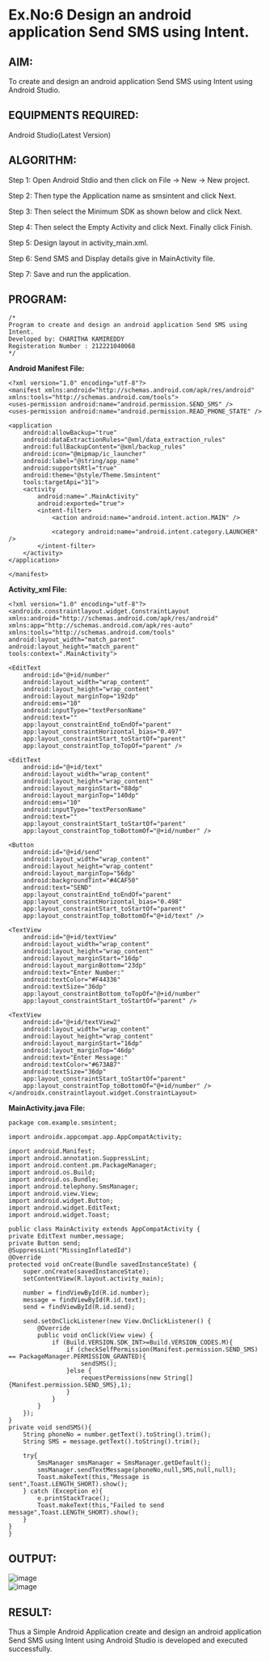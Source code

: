 
# Ex.No:6 Design an android application Send SMS using Intent.


## AIM:

To create and design an android application Send SMS using Intent using Android Studio.

## EQUIPMENTS REQUIRED:

Android Studio(Latest Version)

## ALGORITHM:

Step 1: Open Android Stdio and then click on File -> New -> New project.

Step 2: Then type the Application name as smsintent and click Next. 

Step 3: Then select the Minimum SDK as shown below and click Next.

Step 4: Then select the Empty Activity and click Next. Finally click Finish.

Step 5: Design layout in activity_main.xml.

Step 6: Send SMS and Display details give in MainActivity file.

Step 7: Save and run the application.

## PROGRAM:
```
/*
Program to create and design an android application Send SMS using Intent.
Developed by: CHARITHA KAMIREDDY
Registeration Number : 212221040068
*/
```
**Android Manifest File:**

    <?xml version="1.0" encoding="utf-8"?>
    <manifest xmlns:android="http://schemas.android.com/apk/res/android"
    xmlns:tools="http://schemas.android.com/tools">
    <uses-permission android:name="android.permission.SEND_SMS" />
    <uses-permission android:name="android.permission.READ_PHONE_STATE" />

    <application
        android:allowBackup="true"
        android:dataExtractionRules="@xml/data_extraction_rules"
        android:fullBackupContent="@xml/backup_rules"
        android:icon="@mipmap/ic_launcher"
        android:label="@string/app_name"
        android:supportsRtl="true"
        android:theme="@style/Theme.Smsintent"
        tools:targetApi="31">
        <activity
            android:name=".MainActivity"
            android:exported="true">
            <intent-filter>
                <action android:name="android.intent.action.MAIN" />

                <category android:name="android.intent.category.LAUNCHER" />
            </intent-filter>
        </activity>
    </application>

    </manifest>

**Activity_xml File:**
    
    <?xml version="1.0" encoding="utf-8"?>
    <androidx.constraintlayout.widget.ConstraintLayout xmlns:android="http://schemas.android.com/apk/res/android"
    xmlns:app="http://schemas.android.com/apk/res-auto"
    xmlns:tools="http://schemas.android.com/tools"
    android:layout_width="match_parent"
    android:layout_height="match_parent"
    tools:context=".MainActivity">

    <EditText
        android:id="@+id/number"
        android:layout_width="wrap_content"
        android:layout_height="wrap_content"
        android:layout_marginTop="192dp"
        android:ems="10"
        android:inputType="textPersonName"
        android:text=""
        app:layout_constraintEnd_toEndOf="parent"
        app:layout_constraintHorizontal_bias="0.497"
        app:layout_constraintStart_toStartOf="parent"
        app:layout_constraintTop_toTopOf="parent" />

    <EditText
        android:id="@+id/text"
        android:layout_width="wrap_content"
        android:layout_height="wrap_content"
        android:layout_marginStart="88dp"
        android:layout_marginTop="140dp"
        android:ems="10"
        android:inputType="textPersonName"
        android:text=""
        app:layout_constraintStart_toStartOf="parent"
        app:layout_constraintTop_toBottomOf="@+id/number" />

    <Button
        android:id="@+id/send"
        android:layout_width="wrap_content"
        android:layout_height="wrap_content"
        android:layout_marginTop="56dp"
        android:backgroundTint="#4CAF50"
        android:text="SEND"
        app:layout_constraintEnd_toEndOf="parent"
        app:layout_constraintHorizontal_bias="0.498"
        app:layout_constraintStart_toStartOf="parent"
        app:layout_constraintTop_toBottomOf="@+id/text" />

    <TextView
        android:id="@+id/textView"
        android:layout_width="wrap_content"
        android:layout_height="wrap_content"
        android:layout_marginStart="16dp"
        android:layout_marginBottom="23dp"
        android:text="Enter Number:"
        android:textColor="#F44336"
        android:textSize="36dp"
        app:layout_constraintBottom_toTopOf="@+id/number"
        app:layout_constraintStart_toStartOf="parent" />

    <TextView
        android:id="@+id/textView2"
        android:layout_width="wrap_content"
        android:layout_height="wrap_content"
        android:layout_marginStart="16dp"
        android:layout_marginTop="46dp"
        android:text="Enter Message:"
        android:textColor="#673AB7"
        android:textSize="36dp"
        app:layout_constraintStart_toStartOf="parent"
        app:layout_constraintTop_toBottomOf="@+id/number" />
    </androidx.constraintlayout.widget.ConstraintLayout>

**MainActivity.java File:**

    package com.example.smsintent;

    import androidx.appcompat.app.AppCompatActivity;

    import android.Manifest;
    import android.annotation.SuppressLint;
    import android.content.pm.PackageManager;
    import android.os.Build;
    import android.os.Bundle;
    import android.telephony.SmsManager;
    import android.view.View;
    import android.widget.Button;
    import android.widget.EditText;
    import android.widget.Toast;
  
    public class MainActivity extends AppCompatActivity {
    private EditText number,message;
    private Button send;
    @SuppressLint("MissingInflatedId")
    @Override
    protected void onCreate(Bundle savedInstanceState) {
        super.onCreate(savedInstanceState);
        setContentView(R.layout.activity_main);

        number = findViewById(R.id.number);
        message = findViewById(R.id.text);
        send = findViewById(R.id.send);

        send.setOnClickListener(new View.OnClickListener() {
            @Override
            public void onClick(View view) {
                if (Build.VERSION.SDK_INT>=Build.VERSION_CODES.M){
                    if (checkSelfPermission(Manifest.permission.SEND_SMS) == PackageManager.PERMISSION_GRANTED){
                        sendSMS();
                    }else {
                        requestPermissions(new String[]{Manifest.permission.SEND_SMS},1);
                    }
                }
            }
        });
    }
    private void sendSMS(){
        String phoneNo = number.getText().toString().trim();
        String SMS = message.getText().toString().trim();

        try{
            SmsManager smsManager = SmsManager.getDefault();
            smsManager.sendTextMessage(phoneNo,null,SMS,null,null);
            Toast.makeText(this,"Message is sent",Toast.LENGTH_SHORT).show();
        } catch (Exception e){
            e.printStackTrace();
            Toast.makeText(this,"Failed to send message",Toast.LENGTH_SHORT).show();
        }
    }
    }

## OUTPUT:
  
![image](https://github.com/NaveenKumar-008/Mobile-Application-Development/assets/128135244/43ba6ed5-2ead-431a-8861-863f52a8105d)  
![image](https://github.com/NaveenKumar-008/Mobile-Application-Development/assets/128135244/63af711e-e4ca-40ff-8838-389dccfb59dd)  

## RESULT:
Thus a Simple Android Application create and design an android application Send SMS using Intent using Android Studio is developed and executed successfully.
